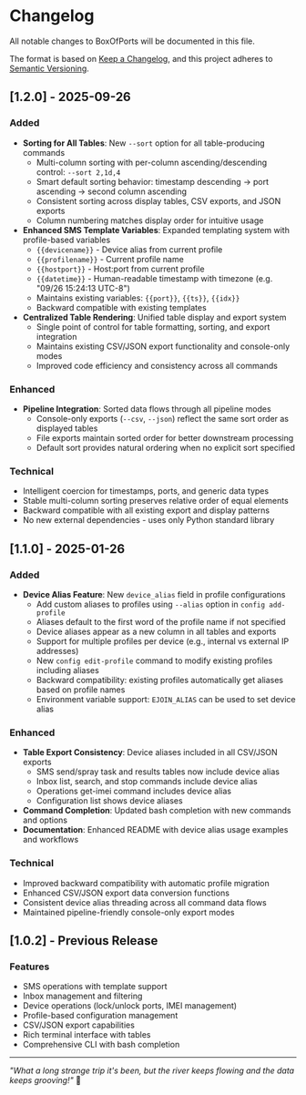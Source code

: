 # Changelog

All notable changes to BoxOfPorts will be documented in this file.

The format is based on [Keep a Changelog](https://keepachangelog.com/en/1.0.0/),
and this project adheres to [Semantic Versioning](https://semver.org/spec/v2.0.0.html).

## [1.2.0] - 2025-09-26

### Added
- **Sorting for All Tables**: New `--sort` option for all table-producing commands
  - Multi-column sorting with per-column ascending/descending control: `--sort 2,1d,4`
  - Smart default sorting behavior: timestamp descending → port ascending → second column ascending
  - Consistent sorting across display tables, CSV exports, and JSON exports
  - Column numbering matches display order for intuitive usage
- **Enhanced SMS Template Variables**: Expanded templating system with profile-based variables
  - `{{devicename}}` - Device alias from current profile
  - `{{profilename}}` - Current profile name
  - `{{hostport}}` - Host:port from current profile  
  - `{{datetime}}` - Human-readable timestamp with timezone (e.g. "09/26 15:24:13 UTC-8")
  - Maintains existing variables: `{{port}}`, `{{ts}}`, `{{idx}}`
  - Backward compatible with existing templates
- **Centralized Table Rendering**: Unified table display and export system
  - Single point of control for table formatting, sorting, and export integration
  - Maintains existing CSV/JSON export functionality and console-only modes
  - Improved code efficiency and consistency across all commands

### Enhanced
- **Pipeline Integration**: Sorted data flows through all pipeline modes
  - Console-only exports (`--csv`, `--json`) reflect the same sort order as displayed tables
  - File exports maintain sorted order for better downstream processing
  - Default sort provides natural ordering when no explicit sort specified

### Technical
- Intelligent coercion for timestamps, ports, and generic data types
- Stable multi-column sorting preserves relative order of equal elements
- Backward compatible with all existing export and display patterns
- No new external dependencies - uses only Python standard library

## [1.1.0] - 2025-01-26

### Added
- **Device Alias Feature**: New `device_alias` field in profile configurations
  - Add custom aliases to profiles using `--alias` option in `config add-profile`
  - Aliases default to the first word of the profile name if not specified
  - Device aliases appear as a new column in all tables and exports
  - Support for multiple profiles per device (e.g., internal vs external IP addresses)
  - New `config edit-profile` command to modify existing profiles including aliases
  - Backward compatibility: existing profiles automatically get aliases based on profile names
  - Environment variable support: `EJOIN_ALIAS` can be used to set device alias

### Enhanced
- **Table Export Consistency**: Device aliases included in all CSV/JSON exports
  - SMS send/spray task and results tables now include device alias
  - Inbox list, search, and stop commands include device alias
  - Operations get-imei command includes device alias
  - Configuration list shows device aliases
- **Command Completion**: Updated bash completion with new commands and options
- **Documentation**: Enhanced README with device alias usage examples and workflows

### Technical
- Improved backward compatibility with automatic profile migration
- Enhanced CSV/JSON export data conversion functions
- Consistent device alias threading across all command data flows
- Maintained pipeline-friendly console-only export modes

## [1.0.2] - Previous Release

### Features
- SMS operations with template support
- Inbox management and filtering
- Device operations (lock/unlock ports, IMEI management)
- Profile-based configuration management
- CSV/JSON export capabilities
- Rich terminal interface with tables
- Comprehensive CLI with bash completion

---

*"What a long strange trip it's been, but the river keeps flowing and the data keeps grooving!"* 🎵